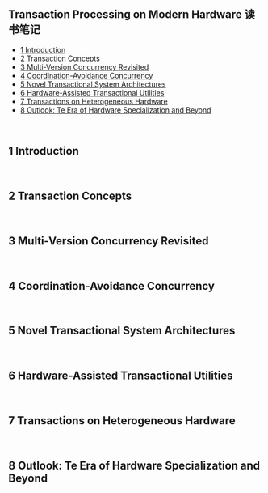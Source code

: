 ## Transaction Processing on Modern Hardware 读书笔记

- [1 Introduction](#1)
- [2 Transaction Concepts](#2)
- [3 Multi-Version Concurrency Revisited](#3)
- [4 Coordination-Avoidance Concurrency](#4)
- [5 Novel Transactional System Architectures](#5)
- [6 Hardware-Assisted Transactional Utilities](#6)
- [7 Transactions on Heterogeneous Hardware](#7)
- [8 Outlook: Te Era of Hardware Specialization and Beyond](#8)


&nbsp;   
<a id="1"></a>
## 1 Introduction


&nbsp;   
<a id="2"></a>
## 2 Transaction Concepts


&nbsp;   
<a id="3"></a>
## 3 Multi-Version Concurrency Revisited


&nbsp;   
<a id="4"></a>
## 4 Coordination-Avoidance Concurrency


&nbsp;   
<a id="5"></a>
## 5 Novel Transactional System Architectures


&nbsp;   
<a id="6"></a>
## 6 Hardware-Assisted Transactional Utilities


&nbsp;   
<a id="7"></a>
## 7 Transactions on Heterogeneous Hardware


&nbsp;   
<a id="8"></a>
## 8 Outlook: Te Era of Hardware Specialization and Beyond


